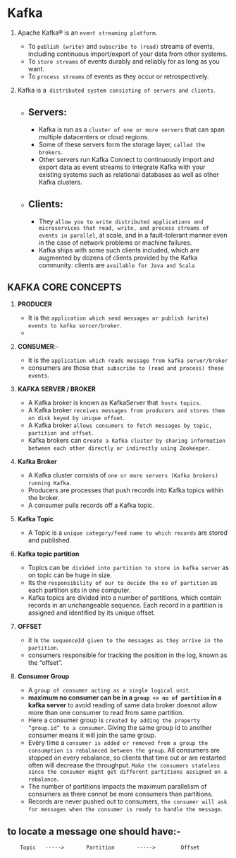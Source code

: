 # Kafka

1. Apache Kafka® is an `event streaming platform`.

   - To `publish (write)` and `subscribe to (read)` streams of events, including continuous import/export of your data from other systems.
   - To `store streams` of events durably and reliably for as long as you want.
   - To `process streams` of events as they occur or retrospectively.

2. Kafka is a` distributed system consisting of servers and clients`.

   - ## Servers:

     - Kafka is run as a `cluster of one or more servers` that can span multiple datacenters or cloud regions.
     - Some of these servers form the storage layer, `called the brokers`.
     - Other servers run Kafka Connect to continuously import and export data as event streams to integrate Kafka with your existing systems such as relational databases as well as other Kafka clusters.

   - ## Clients:
     - They `allow you to write distributed applications and microservices that read, write, and process streams of events in parallel`, at scale, and in a fault-tolerant manner even in the case of network problems or machine failures.
     - Kafka ships with some such clients included, which are augmented by dozens of clients provided by the Kafka community: clients are `available for Java and Scala`

## KAFKA CORE CONCEPTS

1. **PRODUCER**

   - It is the `application which send messages or publish (write) events to kafka sercer/broker`.
   -

2. **CONSUMER**:-

   - It is the `application which reads message from kafka server/broker`
   - consumers are those `that subscribe to (read and process) these events`.

3. **KAFKA SERVER / BROKER**

   - A Kafka broker is known as KafkaServer that` hosts topics`.
   - A Kafka broker `receives messages from producers and stores them on disk keyed by unique offset`.
   - A Kafka broker `allows consumers to fetch messages by topic, partition and offset`.
   - Kafka brokers can c`reate a Kafka cluster by sharing information between each other directly or indirectly using Zookeeper`.

4. **Kafka Broker**

   - A Kafka cluster consists of `one or more servers (Kafka brokers) running Kafka`.
   - Producers are processes that push records into Kafka topics within the broker.
   - A consumer pulls records off a Kafka topic.

5. **Kafka Topic**

   - A Topic is a `unique category/feed name to which records` are stored and published.

6. **Kafka topic partition**

   - Topics can be` divided into partition to store in kafka server` as on topic can be huge in size.
   - Its the `responsibility of our to decide the no of partition` as each partition sits in one computer.
   - Kafka topics are divided into a number of partitions, which contain records in an unchangeable sequence. Each record in a partition is assigned and identified by its unique offset.

7. **OFFSET**

   - it is `the sequenceId given to the messages as they arrive in the partition`.
   - consumers responsible for tracking the position in the log, known as the “offset”.

8. **Consumer Group**
   - A `group of consumer acting as a single logical unit`.
   - **maximum no consumer can be in a `group <= no of partition` in a kafka server** to avoid reading of same data broker doesnot allow more than one consumer to read from same partition.
   - Here a consumer group is `created by adding the property “group.id” to a consumer`. Giving the same group id to another consumer means it will join the same group.
   - Every time a `consumer is added or removed from a group the consumption is rebalanced between the group`. All consumers are stopped on every rebalance, so clients that time out or are restarted often will decrease the throughput. `Make the consumers stateless since the consumer might get different partitions assigned on a rebalance`.
   - The number of partitions impacts the maximum parallelism of consumers as there cannot be more consumers than partitions.
   - Records are never pushed out to consumers, `the consumer will ask for messages when the consumer is ready to handle the message`.

## to locate a message one should have:-

```
    Topic   ----->       Partition       ----->        Offset
```
